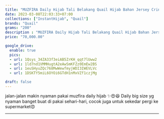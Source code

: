 ```yaml
---
title: "MUZFIRA Daily Hijab Tali Belakang Quail Hijab Bahan Jersey Crincle"
date: 2023-03-08T22:03:33+07:00
collections: ["InstantHijab", "Quail"]
brands: "Quail"
grams: "200"
description : "MUZFIRA Daily Hijab Tali Belakang Quail Hijab Bahan Jersey Crincle"
price: "70,000.00"

google_drive:
  enable: true
  pics:
  - url: 1Qsys_34ZA33f3eiAB5ZrKH_qqt7lUww2
  - url: 1ld7nd1VMMHugtA2eAwSmKFZz0EmEw2BS
  - url: 1euSHyuZQc768MwWewfmyjWDI3IWEVLVc
  - url: 1DSKTY5miL6OYOi6GTdH1nMxVZf1czjMg

draft: false
---
```


jalan-jalan makin nyaman pakai muzfira daily hijab ✨😍😆 Daily big size yg nyaman banget buat di pakai sehari-hari, cocok juga untuk sekedar pergi ke supermarket😍

_____    
  
